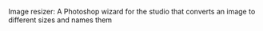 Image resizer: A Photoshop wizard for the studio that converts an image to different sizes and names them
